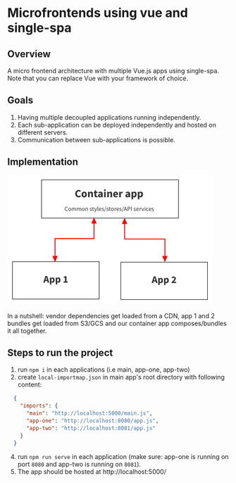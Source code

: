 # Microfrontends using vue and single-spa

## Overview
A micro frontend architecture with multiple Vue.js apps using single-spa. Note that you can replace Vue with your framework of choice.

## Goals
1. Having multiple decoupled applications running independently.
2. Each sub-application can be deployed independently and hosted on different servers.
3. Communication between sub-applications is possible.

## Implementation
![architecture](https://github.com/mpratap-dev/microfrontend-vue/blob/master/mfe.png?raw=true)

<p>In a nutshell: vendor dependencies get loaded from a CDN, app 1 and 2 bundles get loaded from S3/GCS and our container app composes/bundles it all together.</p>

## Steps to run the project

1. run `npm i` in each applications (i.e main, app-one, app-two)
2. create `local-importmap.json` in main app's root directory with following content: 
```json
  {
    "imports": {
      "main": "http://localhost:5000/main.js",
      "app-one": "http://localhost:8080/app.js",
      "app-two": "http://localhost:8081/app.js"
    }
  }
```
4. run `npm run serve` in each application (make sure: app-one is running on port `8080` and app-two is running on `8081`).
5. The app should be hosted at http://localhost:5000/

